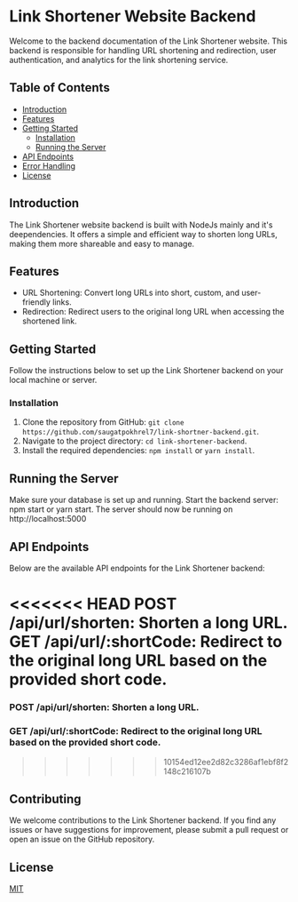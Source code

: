 
# Link Shortener Website Backend

Welcome to the backend documentation of the Link Shortener website. This backend is responsible for handling URL shortening and redirection, user authentication, and analytics for the link shortening service.

## Table of Contents

- [Introduction](#introduction)
- [Features](#features)
- [Getting Started](#getting-started)
  - [Installation](#installation)
  - [Running the Server](#running-the-server)
- [API Endpoints](#api-endpoints)
- [Error Handling](#error-handling)
- [License](#license)

## Introduction

The Link Shortener website backend is built with NodeJs mainly and it's deependencies. It offers a simple and efficient way to shorten long URLs, making them more shareable and easy to manage.

## Features

- URL Shortening: Convert long URLs into short, custom, and user-friendly links.
- Redirection: Redirect users to the original long URL when accessing the shortened link.


## Getting Started

Follow the instructions below to set up the Link Shortener backend on your local machine or server.

### Installation

1. Clone the repository from GitHub: `git clone https://github.com/saugatpokhrel7/link-shortner-backend.git`.
2. Navigate to the project directory: `cd link-shortener-backend`.
3. Install the required dependencies: `npm install` or `yarn install`.

## Running the Server
Make sure your database is set up and running.
Start the backend server: npm start or yarn start.
The server should now be running on http://localhost:5000

## API Endpoints
Below are the available API endpoints for the Link Shortener backend:

<<<<<<< HEAD
POST /api/url/shorten: Shorten a long URL.
GET /api/url/:shortCode: Redirect to the original long URL based on the provided short code. 
=======
### POST /api/url/shorten: Shorten a long URL.
### GET /api/url/:shortCode: Redirect to the original long URL based on the provided short code. 
>>>>>>> 10154ed12ee2d82c3286af1ebf8f2148c216107b

## Contributing
We welcome contributions to the Link Shortener backend. If you find any issues or have suggestions for improvement, please submit a pull request or open an issue on the GitHub repository.

## License
[MIT](https://choosealicense.com/licenses/mit/)


